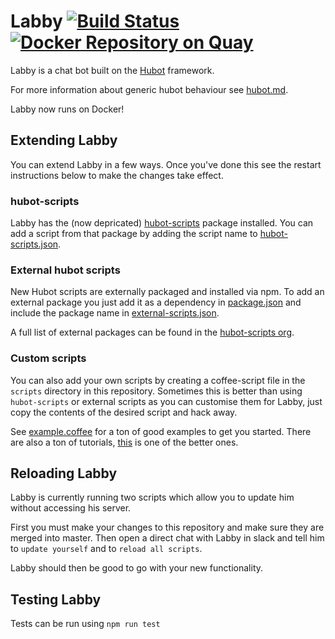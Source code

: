 # Labby [![Build Status](https://travis-ci.org/met-office-lab/labby-the-rat.svg?branch=master)](https://travis-ci.org/met-office-lab/labby-the-rat) [![Docker Repository on Quay](https://quay.io/repository/informaticslab/labby-the-rat/status "Docker Repository on Quay")](https://quay.io/repository/informaticslab/labby-the-rat)

Labby is a chat bot built on the [Hubot][hubot] framework.

For more information about generic hubot behaviour see [hubot.md](hubot.md).

Labby now runs on Docker!

## Extending Labby

You can extend Labby in a few ways. Once you've done this see the restart instructions below to make the changes take effect.

### hubot-scripts

Labby has the (now depricated) [hubot-scripts][hubot-scripts] package installed. You can add a script from that package by adding the script name to [hubot-scripts.json](hubot-scripts.json).

### External hubot scripts

New Hubot scripts are externally packaged and installed via npm. To add an external package you just add it as a dependency in [package.json](package.json) and include the package name in [external-scripts.json](external-scripts.json).

A full list of external packages can be found in the [hubot-scripts org][scripts-org].

### Custom scripts

You can also add your own scripts by creating a coffee-script file in the `scripts` directory in this repository. Sometimes this is better than using `hubot-scripts` or external scripts as you can customise them for Labby, just copy the contents of the desired script and hack away.

See [example.coffee](scripts/example.coffee) for a ton of good examples to get you started. There are also a ton of tutorials, [this][jonmagic-tutorial] is one of the better ones.

## Reloading Labby

Labby is currently running two scripts which allow you to update him without accessing his server.

First you must make your changes to this repository and make sure they are merged into master. Then open a direct chat with Labby in slack and tell him to `update yourself` and to `reload all scripts`.

Labby should then be good to go with your new functionality.

## Testing Labby
Tests can be run using
`npm run test`


[hubot-scripts]: https://github.com/github/hubot-scripts
[scripts-org]: https://github.com/hubot-scripts
[hubot]: https://hubot.github.com/
[jonmagic-tutorial]: http://theprogrammingbutler.com/blog/archives/2011/10/28/hubot-scripts-explained/

